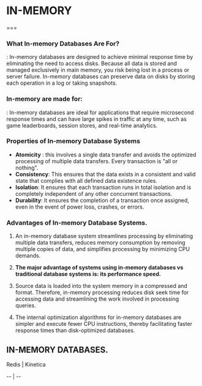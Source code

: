  

# IN-MEMORY
===


### What In-memory Databases Are For? 

: In-memory databases are designed to achieve minimal response time by eliminating the need to access disks. Because all data is stored and managed exclusively in main memory, you risk being lost in a process or server failure. In-memory databases can preserve data on disks by storing each operation in a log or taking snapshots. 

 

### In-memory are made for: 

: In-memory databases are ideal for applications that require microsecond response times and can have large spikes in traffic at any time, such as game leaderboards, session stores, and real-time analytics. 

 

### Properties of In-memory Database Systems 

- **Atomicity** : this involves a single data transfer and avoids the optimized processing of multiple data transfers. Every transaction is "all or nothing". 
- **Consistency**: This ensures that the data exists in a consistent and valid state that complies with all defined data existence rules. 
- **Isolation**: It ensures that each transaction runs in total isolation and is completely independent of any other concurrent transactions. 
- **Durability**: It ensures the completion of a transaction once assigned, even in the event of power loss, crashes, or errors. 

 

### Advantages of In-memory Database Systems.

1. An in-memory database system streamlines processing by eliminating multiple data transfers, reduces memory consumption by removing multiple copies of data, and simplifies processing by minimizing CPU demands. 

2. __The major advantage of systems using in-memory databases vs traditional database systems is: its performance speed.__ 

3. Source data is loaded into the system memory in a compressed and  format. Therefore, in-memory processing reduces disk seek time for accessing data and streamlining the work involved in processing queries. 

4. The internal optimization algorithms for in-memory databases are simpler and execute fewer CPU instructions, thereby facilitating faster response times than disk-optimized databases. 


## IN-MEMORY DATABASES.

Redis | Kinetica 

 -- | -- 





